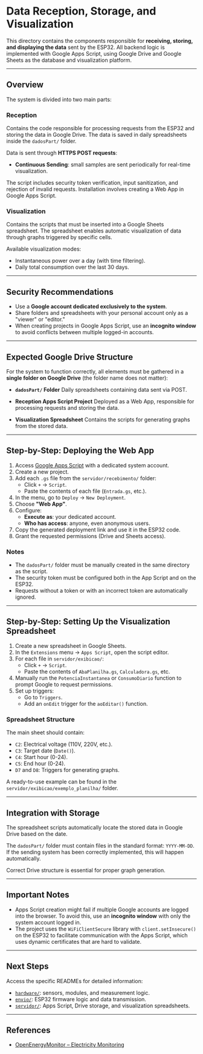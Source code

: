 # Data Reception, Storage, and Visualization

This directory contains the components responsible for **receiving, storing, and displaying the data** sent by the ESP32. All backend logic is implemented with Google Apps Script, using Google Drive and Google Sheets as the database and visualization platform.

---

## Overview

The system is divided into two main parts:

### Reception

Contains the code responsible for processing requests from the ESP32 and storing the data in Google Drive. The data is saved in daily spreadsheets inside the `dadosPart/` folder.

Data is sent through **HTTPS POST requests**:

- **Continuous Sending**: small samples are sent periodically for real-time visualization.

The script includes security token verification, input sanitization, and rejection of invalid requests. Installation involves creating a Web App in Google Apps Script.

### Visualization

Contains the scripts that must be inserted into a Google Sheets spreadsheet. The spreadsheet enables automatic visualization of data through graphs triggered by specific cells.

Available visualization modes:

- Instantaneous power over a day (with time filtering).
- Daily total consumption over the last 30 days.

---

## Security Recommendations

- Use a **Google account dedicated exclusively to the system**.
- Share folders and spreadsheets with your personal account only as a "viewer" or "editor."
- When creating projects in Google Apps Script, use an **incognito window** to avoid conflicts between multiple logged-in accounts.

---

## Expected Google Drive Structure

For the system to function correctly, all elements must be gathered in a **single folder on Google Drive** (the folder name does not matter):

- **`dadosPart/` Folder**
  Daily spreadsheets containing data sent via POST.

- **Reception Apps Script Project**
  Deployed as a Web App, responsible for processing requests and storing the data.

- **Visualization Spreadsheet**
  Contains the scripts for generating graphs from the stored data.

---

## Step-by-Step: Deploying the Web App

1. Access [Google Apps Script](https://script.google.com/) with a dedicated system account.
2. Create a new project.
3. Add each `.gs` file from the `servidor/recebimento/` folder:
   - Click `+` → `Script`.
   - Paste the contents of each file (`Entrada.gs`, etc.).
4. In the menu, go to `Deploy` → `New Deployment`.
5. Choose **"Web App"**.
6. Configure:
   - **Execute as**: your dedicated account.
   - **Who has access**: anyone, even anonymous users.
7. Copy the generated deployment link and use it in the ESP32 code.
8. Grant the requested permissions (Drive and Sheets access).

### Notes

- The `dadosPart/` folder must be manually created in the same directory as the script.
- The security token must be configured both in the App Script and on the ESP32.
- Requests without a token or with an incorrect token are automatically ignored.

---

## Step-by-Step: Setting Up the Visualization Spreadsheet

1. Create a new spreadsheet in Google Sheets.
2. In the `Extensions` menu → `Apps Script`, open the script editor.
3. For each file in `servidor/exibicao/`:
   - Click `+` → `Script`.
   - Paste the contents of `AbaPlanilha.gs`, `Calculadora.gs`, etc.
4. Manually run the `PotenciaInstantanea` or `ConsumoDiario` function to prompt Google to request permissions.
5. Set up triggers:
   - Go to `Triggers`.
   - Add an `onEdit` trigger for the `aoEditar()` function.

### Spreadsheet Structure

The main sheet should contain:

- `C2`: Electrical voltage (110V, 220V, etc.).
- `C3`: Target date (`Date()`).
- `C4`: Start hour (0-24).
- `C5`: End hour (0-24).
- `D7` and `D8`: Triggers for generating graphs.

A ready-to-use example can be found in the `servidor/exibicao/exemplo_planilha/` folder.

---

## Integration with Storage

The spreadsheet scripts automatically locate the stored data in Google Drive based on the date.

The `dadosPart/` folder must contain files in the standard format: `YYYY-MM-DD`. If the sending system has been correctly implemented, this will happen automatically.

Correct Drive structure is essential for proper graph generation.

---

## Important Notes

- Apps Script creation might fail if multiple Google accounts are logged into the browser. To avoid this, use an **incognito window** with only the system account logged in.
- The project uses the `WiFiClientSecure` library with `client.setInsecure()` on the ESP32 to facilitate communication with the Apps Script, which uses dynamic certificates that are hard to validate.

---

## Next Steps

Access the specific READMEs for detailed information:

- [`hardware/`](../hardware/README.md): sensors, modules, and measurement logic.
- [`envio/`](../envio/README.md): ESP32 firmware logic and data transmission.
- [`servidor/`](../servidor/README.md): Apps Script, Drive storage, and visualization spreadsheets.

---

## References

- [OpenEnergyMonitor – Electricity Monitoring](https://docs.openenergymonitor.org/electricity-monitoring/index.html)